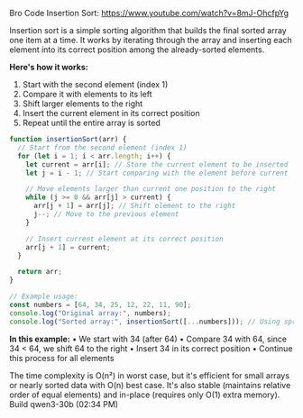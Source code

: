Bro Code Insertion Sort: https://www.youtube.com/watch?v=8mJ-OhcfpYg

Insertion sort is a simple sorting algorithm that builds the final sorted array one item at a time. It works by iterating through the array and inserting each
element into its correct position among the already-sorted elements.

**Here's how it works:**
1. Start with the second element (index 1)
2. Compare it with elements to its left
3. Shift larger elements to the right
4. Insert the current element in its correct position
5. Repeat until the entire array is sorted

```javascript
function insertionSort(arr) {
  // Start from the second element (index 1)
  for (let i = 1; i < arr.length; i++) {
    let current = arr[i]; // Store the current element to be inserted
    let j = i - 1; // Start comparing with the element before current

    // Move elements larger than current one position to the right
    while (j >= 0 && arr[j] > current) {
      arr[j + 1] = arr[j]; // Shift element to the right
      j--; // Move to the previous element
    }

    // Insert current element at its correct position
    arr[j + 1] = current;
  }

  return arr;
}

```
```javascript
// Example usage:
const numbers = [64, 34, 25, 12, 22, 11, 90];
console.log("Original array:", numbers);
console.log("Sorted array:", insertionSort([...numbers])); // Using spread to avoid mutating original
```

**In this example:**
• We start with 34 (after 64)
• Compare 34 with 64, since 34 < 64, we shift 64 to the right
• Insert 34 in its correct position
• Continue this process for all elements

The time complexity is O(n²) in worst case, but it's efficient for small arrays or nearly sorted data with O(n) best case. It's also stable (maintains relative
order of equal elements) and in-place (requires only O(1) extra memory).
Build qwen3-30b (02:34 PM)
